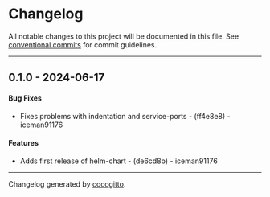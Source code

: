 # Changelog
All notable changes to this project will be documented in this file. See [conventional commits](https://www.conventionalcommits.org/) for commit guidelines.

- - -
## 0.1.0 - 2024-06-17
#### Bug Fixes
- Fixes problems with indentation and service-ports - (ff4e8e8) - iceman91176
#### Features
- Adds first release of helm-chart - (de6cd8b) - iceman91176

- - -

Changelog generated by [cocogitto](https://github.com/cocogitto/cocogitto).